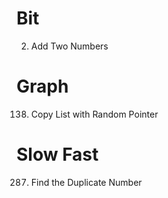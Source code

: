 # Bit
2. Add Two Numbers

# Graph
138. Copy List with Random Pointer

# Slow Fast
287. Find the Duplicate Number